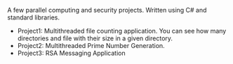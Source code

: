 A few parallel computing and security projects.  Written using C# and standard libraries.

* Project1: Multithreaded file counting application.  You can see how many directories and file with their size in a given directory.
* Project2: Multithreaded Prime Number Generation.
* Project3: RSA Messaging Application
